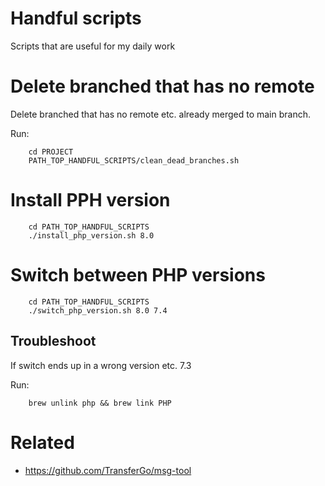 Handful scripts
===============

Scripts that are useful for my daily work

# Delete branched that has no remote

Delete branched that has no remote etc. already merged to main branch.

Run:

        cd PROJECT
        PATH_TOP_HANDFUL_SCRIPTS/clean_dead_branches.sh

# Install PPH version

        cd PATH_TOP_HANDFUL_SCRIPTS
        ./install_php_version.sh 8.0

# Switch between PHP versions

        cd PATH_TOP_HANDFUL_SCRIPTS
        ./switch_php_version.sh 8.0 7.4

## Troubleshoot

If switch ends up in a wrong version etc. 7.3 

Run:

        brew unlink php && brew link PHP

# Related

- https://github.com/TransferGo/msg-tool
